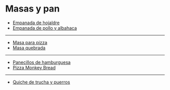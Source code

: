 # Masas y pan

* [Empanada de hojaldre](../recetas/masas-y-pan/)
* [Empanada de pollo y albahaca](../recetas/masas-y-pan/)

- - -

* [Masa para pizza](../recetas/masas-y-pan/)
* [Masa quebrada](../recetas/masas-y-pan/)

- - -

* [Panecillos de hamburguesa](../recetas/masas-y-pan/)
* [Pizza Monkey Bread](../recetas/masas-y-pan/)

- - -

* [Quiche de trucha y puerros](../recetas/masas-y-pan/)